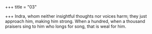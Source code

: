 +++
title = "03"

+++
Indra, whom neither insightful thoughts nor voices harm; they just  approach him, making him strong.
When a hundred, when a thousand praisers sing to him who longs for  song, that is weal for him.